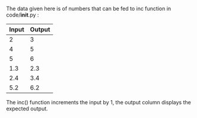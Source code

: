 The data given here is of numbers that can be fed to inc function in code/__init__.py :

| Input | Output |
|---------|----------|
| 2     |  3     |
| 4     |  5     |
|5     |  6     |
|1.3   |  2.3   |
|2.4   |  3.4   |
|5.2   |  6.2   |

The inc() function increments the input by 1, the output column displays the expected output.

